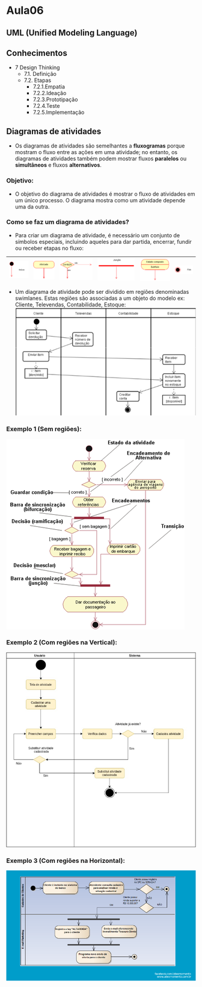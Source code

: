 # Aula06

## UML (Unified Modeling Language)

## Conhecimentos
- 7 Design Thinking
	- 7.1. Definição
	- 7.2. Etapas
		- 7.2.1.Empatia
		- 7.2.2.Ideação
		- 7.2.3.Prototipação
		- 7.2.4.Teste
		- 7.2.5.Implementação

## Diagramas de atividades
- Os diagramas de atividades são semelhantes a **fluxogramas** porque mostram o fluxo entre as ações em uma atividade; no entanto, os diagramas de atividades também podem mostrar fluxos **paralelos** ou **simultâneos** e fluxos **alternativos**.

### Objetivo:
- O objetivo do diagrama de atividades é mostrar o fluxo de atividades em um único processo. O diagrama mostra como um atividade depende uma da outra.

### Como se faz um diagrama de atividades?
- Para criar um diagrama de atividade, é necessário um conjunto de símbolos especiais, incluindo aqueles para dar partida, encerrar, fundir ou receber etapas no fluxo:

|![Início](inicio.png)|![Atividade](atividade.png)|![Condicional](condicao.png)|![Junção](juncao.png)|![Composta](composto.png)|![Fim](fim.png)|
|-|-|-|-|-|-|

- Um diagrama de atividade pode ser dividido em regiões denominadas swimlanes. Estas regiões são associadas a um objeto do modelo ex: Cliente, Televendas, Contabilidade, Estoque:
<br>![Regiões](regioes.png)

### Exemplo 1 (Sem regiões):
![Regiões](exemplo0.gif)

### Exemplo 2 (Com regiões na Vertical):
![Regiões](exemplo1.jpg)

### Exemplo 3 (Com regiões na Horizontal):
![Regiões](exemplo2.png)